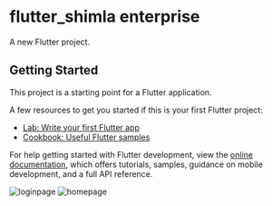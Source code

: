 # flutter_shimla enterprise

A new Flutter project.

## Getting Started

This project is a starting point for a Flutter application.

A few resources to get you started if this is your first Flutter project:

- [Lab: Write your first Flutter app](https://docs.flutter.dev/get-started/codelab)
- [Cookbook: Useful Flutter samples](https://docs.flutter.dev/cookbook)

For help getting started with Flutter development, view the
[online documentation](https://docs.flutter.dev/), which offers tutorials,
samples, guidance on mobile development, and a full API reference.

![loginpage](https://user-images.githubusercontent.com/116074737/204123807-e48c9f8d-111d-4fbb-a351-53f804df3dcd.png)
![homepage](https://user-images.githubusercontent.com/116074737/204123863-000a04fa-07c0-4310-af86-de669b90f4c6.png)
